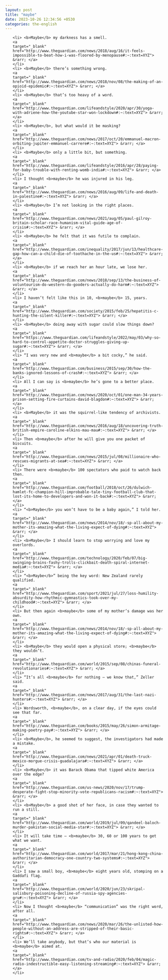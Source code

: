 ```yaml
---
layout: post
title: "maybe"
date: 2023-10-26 12:34:56 +0530
categories: the-english
---
```

<ol>

    <li> <b>Maybe</b> my darkness has a smell.
    <a 
    target="_blank" 
    href="http://www.theguardian.com/news/2018/aug/16/it-feels-impossible-to-beat-how-i-was-floored-by-menopause#:~:text=XYZ"> &rarr; </a>
    </li>
    <li> <b>Maybe</b> there’s something wrong.
    <a 
    target="_blank" 
    href="http://www.theguardian.com/news/2018/nov/08/the-making-of-an-opioid-epidemic#:~:text=XYZ"> &rarr; </a>
    </li>
    <li> <b>Maybe</b> that’s too heavy of a word.
    <a 
    target="_blank" 
    href="http://www.theguardian.com/lifeandstyle/2020/apr/30/yoga-with-adriene-how-the-youtube-star-won-lockdown#:~:text=XYZ"> &rarr; </a>
    </li>
    <li> <b>Maybe</b>, but what would it be masking?
    <a 
    target="_blank" 
    href="http://www.theguardian.com/news/2017/oct/20/emmanuel-macron-orbiting-jupiter-emmanuel-carrere#:~:text=XYZ"> &rarr; </a>
    </li>
    <li> <b>Maybe</b> only a little bit, but something.
    <a 
    target="_blank" 
    href="http://www.theguardian.com/lifeandstyle/2016/apr/28/paying-for-baby-trouble-with-renting-womb-india#:~:text=XYZ"> &rarr; </a>
    </li>
    <li> I thought <b>maybe</b> he was injured in his leg.
    <a 
    target="_blank" 
    href="http://www.theguardian.com/news/2016/aug/09/life-and-death-in-palestine#:~:text=XYZ"> &rarr; </a>
    </li>
    <li> <b>Maybe</b> I’m not looking in the right places.
    <a 
    target="_blank" 
    href="http://www.theguardian.com/news/2021/aug/05/paul-gilroy-britain-scholar-race-humanism-vital-guide-age-of-crisis#:~:text=XYZ"> &rarr; </a>
    </li>
    <li> <b>Maybe</b> he felt that it was futile to complain.
    <a 
    target="_blank" 
    href="http://www.theguardian.com/inequality/2017/jun/13/healthcare-gap-how-can-a-child-die-of-toothache-in-the-us#:~:text=XYZ"> &rarr; </a>
    </li>
    <li> <b>Maybe</b> if we reach her an hour late, we lose her.
    <a 
    target="_blank" 
    href="http://www.theguardian.com/news/2018/sep/13/the-business-of-voluntourism-do-western-do-gooders-actually-do-harm#:~:text=XYZ"> &rarr; </a>
    </li>
    <li> I haven’t felt like this in 10, <b>maybe</b> 15, years.
    <a 
    target="_blank" 
    href="http://www.theguardian.com/society/2015/feb/25/hepatitis-c-hunting-the-silent-killer#:~:text=XYZ"> &rarr; </a>
    </li>
    <li> <b>Maybe</b> doing away with sugar could slow things down?
    <a 
    target="_blank" 
    href="https://www.theguardian.com/lifeandstyle/2022/may/03/why-so-hard-to-control-appetite-doctor-struggles-giving-up-sugar#:~:text=XYZ"> &rarr; </a>
    </li>
    <li> “I was very new and <b>maybe</b> a bit cocky,” he said.
    <a 
    target="_blank" 
    href="http://www.theguardian.com/business/2015/sep/30/how-the-banks-ignored-lessons-of-crash#:~:text=XYZ"> &rarr; </a>
    </li>
    <li> All I can say is <b>maybe</b> he’s gone to a better place.
    <a 
    target="_blank" 
    href="http://www.theguardian.com/news/2020/oct/01/one-man-34-years-prison-setting-fire-curtains-david-blagdon#:~:text=XYZ"> &rarr; </a>
    </li>
    <li> <b>Maybe</b> it was the squirrel-like tendency of archivists.
    <a 
    target="_blank" 
    href="http://www.theguardian.com/news/2016/aug/18/uncovering-truth-british-empire-caroline-elkins-mau-mau#:~:text=XYZ"> &rarr; </a>
    </li>
    <li> Then <b>maybe</b> after he will give you one packet of biscuits.
    <a 
    target="_blank" 
    href="http://www.theguardian.com/news/2015/jul/08/millionaire-who-rescues-migrants-at-sea#:~:text=XYZ"> &rarr; </a>
    </li>
    <li> There were <b>maybe</b> 100 spectators who paid to watch back then.
    <a 
    target="_blank" 
    href="http://www.theguardian.com/football/2018/oct/26/dulwich-hamlet-fc-champion-hill-improbable-tale-tiny-football-club-that-lost-its-home-to-developers-and-won-it-back#:~:text=XYZ"> &rarr; </a>
    </li>
    <li> “<b>Maybe</b> you won’t have to be a baby again,” I told her.
    <a 
    target="_blank" 
    href="http://www.theguardian.com/news/2014/nov/18/-sp-all-about-my-mother-its-amazing-what-the-living-expect-of-dying#:~:text=XYZ"> &rarr; </a>
    </li>
    <li> <b>Maybe</b> I should learn to stop worrying and love my overlords.
    <a 
    target="_blank" 
    href="http://www.theguardian.com/technology/2020/feb/07/big-swinging-brains-fashy-trolls-clickbait-death-spiral-internet-media#:~:text=XYZ"> &rarr; </a>
    </li>
    <li> “<b>Maybe</b>” being the key word: New Zealand rarely qualified.
    <a 
    target="_blank" 
    href="http://www.theguardian.com/sport/2021/jul/27/loss-humility-absurdity-how-rhythmic-gymnastics-took-over-my-childhood#:~:text=XYZ"> &rarr; </a>
    </li>
    <li> But then again <b>maybe</b> some of my mother’s damage was her own.
    <a 
    target="_blank" 
    href="http://www.theguardian.com/news/2014/nov/18/-sp-all-about-my-mother-its-amazing-what-the-living-expect-of-dying#:~:text=XYZ"> &rarr; </a>
    </li>
    <li> <b>Maybe</b> they would open a physical store; <b>maybe</b> they wouldn’t.
    <a 
    target="_blank" 
    href="http://www.theguardian.com/world/2015/sep/08/chinas-funeral-revolutionaries#:~:text=XYZ"> &rarr; </a>
    </li>
    <li> “It’s all <b>maybe</b> for nothing – we know that,” Zeller said.
    <a 
    target="_blank" 
    href="http://www.theguardian.com/news/2017/aug/31/the-last-nazi-hunters#:~:text=XYZ"> &rarr; </a>
    </li>
    <li> Wordsworth, <b>maybe</b>, on a clear day, if the eyes could see that far.
    <a 
    target="_blank" 
    href="http://www.theguardian.com/books/2015/may/26/simon-armitage-making-poetry-pay#:~:text=XYZ"> &rarr; </a>
    </li>
    <li> <b>Maybe</b>, he seemed to suggest, the investigators had made a mistake.
    <a 
    target="_blank" 
    href="http://www.theguardian.com/news/2021/apr/01/death-truck-mexico-morgue-crisis-guadalajara#:~:text=XYZ"> &rarr; </a>
    </li>
    <li> <b>Maybe</b> it was Barack Obama that tipped white America over the edge?
    <a 
    target="_blank" 
    href="http://www.theguardian.com/us-news/2020/nov/17/trump-desperate-fight-stop-minority-vote-republicans-racism#:~:text=XYZ"> &rarr; </a>
    </li>
    <li> <b>Maybe</b> a good shot of her face, in case they wanted to run a still.
    <a 
    target="_blank" 
    href="http://www.theguardian.com/world/2019/jul/09/qandeel-baloch-murder-pakistan-social-media-star#:~:text=XYZ"> &rarr; </a>
    </li>
    <li> It will take time – <b>maybe</b> 30, 60 or 100 years to get what we want.
    <a 
    target="_blank" 
    href="http://www.theguardian.com/world/2017/mar/21/hong-kong-china-authoritarian-democracy-one-country-two-systems#:~:text=XYZ"> &rarr; </a>
    </li>
    <li> I saw a small boy, <b>maybe</b> eight years old, stomping on a Gaddafi flag.
    <a 
    target="_blank" 
    href="http://www.theguardian.com/world/2020/jun/23/skripal-salisbury-poisoning-decline-of-russia-spy-agencies-gru#:~:text=XYZ"> &rarr; </a>
    </li>
    <li> Now I thought <b>maybe</b> “communication” was the right word, after all.
    <a 
    target="_blank" 
    href="http://www.theguardian.com/news/2020/mar/26/the-unlisted-how-people-without-an-address-are-stripped-of-their-basic-rights#:~:text=XYZ"> &rarr; </a>
    </li>
    <li> We’ll take anybody, but that’s who our material is <b>maybe</b> aimed at.
    <a 
    target="_blank" 
    href="http://www.theguardian.com/tv-and-radio/2020/feb/04/magic-radio-indestructible-easy-listening-streaming#:~:text=XYZ"> &rarr; </a>
    </li>